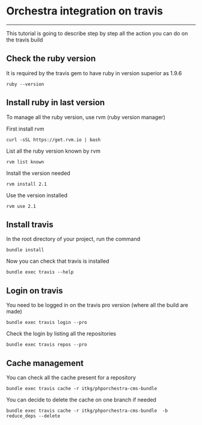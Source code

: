 # Orchestra integration on travis #
--------

This tutorial is going to describe step by step all the action you can do on the travis build

## Check the ruby version
It is required by the travis gem to have ruby in version superior as 1.9.6

    ruby --version

## Install ruby in last version
To manage all the ruby version, use rvm (ruby version manager)

First install rvm

    curl -sSL https://get.rvm.io | bash

List all the ruby version known by rvm 

    rvm list known

Install the version needed

    rvm install 2.1

Use the version installed

    rvm use 2.1

## Install travis
In the root directory of your project, run the command

    bundle install

Now you can check that travis is installed

    bundle exec travis --help

## Login on travis
You need to be logged in on the travis pro version (where all the build are made)

    bundle exec travis login --pro

Check the login by listing all the repositories

    bundle exec travis repos --pro

## Cache management
You can check all the cache present for a repository 

    bundle exec travis cache -r itkg/phporchestra-cms-bundle

You can decide to delete the cache on one branch if needed

    bundle exec travis cache -r itkg/phporchestra-cms-bundle  -b reduce_deps --delete
